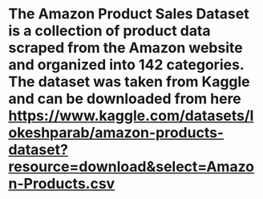 # The Amazon Product Sales Dataset is a collection of product data scraped from the Amazon website and organized into 142 categories. The dataset was taken from Kaggle and can be downloaded from here https://www.kaggle.com/datasets/lokeshparab/amazon-products-dataset?resource=download&select=Amazon-Products.csv

